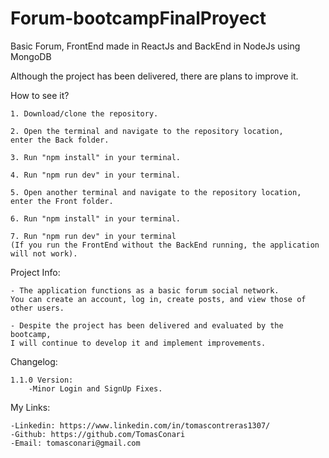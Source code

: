 # Forum-bootcampFinalProyect
Basic Forum, FrontEnd made in ReactJs and BackEnd in NodeJs using MongoDB

Although the project has been delivered, there are plans to improve it.

How to see it?

    1. Download/clone the repository.
    
    2. Open the terminal and navigate to the repository location, 
    enter the Back folder.
    
    3. Run "npm install" in your terminal.
    
    4. Run "npm run dev" in your terminal.

    5. Open another terminal and navigate to the repository location, 
    enter the Front folder.

    6. Run "npm install" in your terminal.
    
    7. Run "npm run dev" in your terminal 
    (If you run the FrontEnd without the BackEnd running, the application will not work).

Project Info:

    - The application functions as a basic forum social network.
    You can create an account, log in, create posts, and view those of other users.
    
    - Despite the project has been delivered and evaluated by the bootcamp, 
    I will continue to develop it and implement improvements.

Changelog:

    1.1.0 Version:
        -Minor Login and SignUp Fixes.

My Links:

    -Linkedin: https://www.linkedin.com/in/tomascontreras1307/
    -Github: https://github.com/TomasConari
    -Email: tomasconari@gmail.com
    
